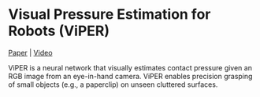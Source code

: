 # Visual Pressure Estimation for Robots (ViPER)

[Paper](https://arxiv.org/abs/2303.07344) | [Video](https://youtu.be/z5Rttv1oZJA)

ViPER is a neural network that visually estimates contact pressure given an RGB image from an eye-in-hand camera. ViPER enables precision grasping of small objects (e.g., a paperclip) on unseen cluttered surfaces.
